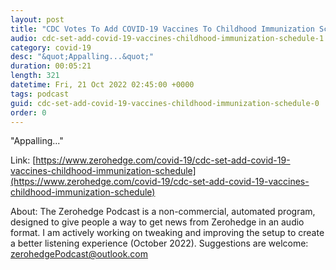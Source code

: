 ```yaml
---
layout: post
title: "CDC Votes To Add COVID-19 Vaccines To Childhood Immunization Schedule"
audio: cdc-set-add-covid-19-vaccines-childhood-immunization-schedule-1
category: covid-19
desc: "&quot;Appalling...&quot;"
duration: 00:05:21
length: 321
datetime: Fri, 21 Oct 2022 02:45:00 +0000
tags: podcast
guid: cdc-set-add-covid-19-vaccines-childhood-immunization-schedule-0
order: 0
---
```

&quot;Appalling...&quot;

Link: [https://www.zerohedge.com/covid-19/cdc-set-add-covid-19-vaccines-childhood-immunization-schedule](https://www.zerohedge.com/covid-19/cdc-set-add-covid-19-vaccines-childhood-immunization-schedule)

About: The Zerohedge Podcast is a non-commercial, automated program, designed to give people a way to get news from Zerohedge in an audio format.  I am actively working on tweaking and improving the setup to create a better listening experience (October 2022).  Suggestions are welcome: [zerohedgePodcast@outlook.com](mailto:zerohedgePodcast@outlook.com)